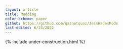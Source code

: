```yaml
---
layout: article
title: Modding
color-scheme: paper
github: https://github.com/qaznotquaz/JessHadesMods
last-edited: 6/24/2022
---
```



{% include under-construction.html %}
